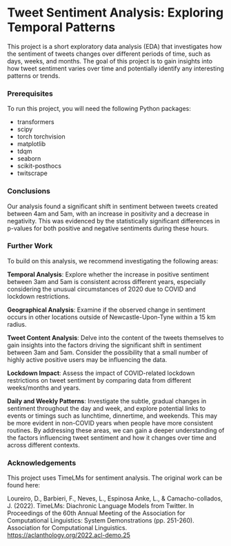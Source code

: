 # Tweet Sentiment Analysis: Exploring Temporal Patterns

This project is a short exploratory data analysis (EDA) that investigates how the sentiment of tweets changes over different periods of time, such as days, weeks, and months. The goal of this project is to gain insights into how tweet sentiment varies over time and potentially identify any interesting patterns or trends.



### Prerequisites

To run this project, you will need the following Python packages:

- transformers
- scipy
- torch torchvision 
- matplotlib
- tdqm
- seaborn
- scikit-posthocs
- twitscrape



### Conclusions 

Our analysis found a significant shift in sentiment between tweets created between 4am and 5am, with an increase in positivity and a decrease in negativity. This was evidenced by the statistically significant differences in p-values for both positive and negative sentiments during these hours.



### Further Work

To build on this analysis, we recommend investigating the following areas:

<b>Temporal Analysis</b>: Explore whether the increase in positive sentiment between 3am and 5am is consistent across different years, especially considering the unusual circumstances of 2020 due to COVID and lockdown restrictions.

<b>Geographical Analysis</b>: Examine if the observed change in sentiment occurs in other locations outside of Newcastle-Upon-Tyne within a 15 km radius.

<b>Tweet Content Analysis</b>: Delve into the content of the tweets themselves to gain insights into the factors driving the significant shift in sentiment between 3am and 5am. Consider the possibility that a small number of highly active positive users may be influencing the data.

<b>Lockdown Impact</b>: Assess the impact of COVID-related lockdown restrictions on tweet sentiment by comparing data from different weeks/months and years.

<b>Daily and Weekly Patterns</b>: Investigate the subtle, gradual changes in sentiment throughout the day and week, and explore potential links to events or timings such as lunchtime, dinnertime, and weekends. This may be more evident in non-COVID years when people have more consistent routines.
By addressing these areas, we can gain a deeper understanding of the factors influencing tweet sentiment and how it changes over time and across different contexts.



### Acknowledgements

This project uses TimeLMs for sentiment analysis. The original work can be found here:

Loureiro, D., Barbieri, F., Neves, L., Espinosa Anke, L., & Camacho-collados, J. (2022). TimeLMs: Diachronic Language Models from Twitter. In Proceedings of the 60th Annual Meeting of the Association for Computational Linguistics: System Demonstrations (pp. 251-260). Association for Computational Linguistics. https://aclanthology.org/2022.acl-demo.25



